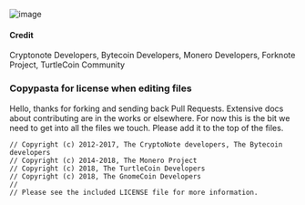 ![image](https://i.imgur.com/mGdRfgS.png)

#### Credit
Cryptonote Developers, Bytecoin Developers, Monero Developers, Forknote Project, TurtleCoin Community

### Copypasta for license when editing files

Hello, thanks for forking and sending back Pull Requests. Extensive docs about contributing are in the works or elsewhere. For now this is the bit we need to get into all the files we touch. Please add it to the top of the files.

```
// Copyright (c) 2012-2017, The CryptoNote developers, The Bytecoin developers
// Copyright (c) 2014-2018, The Monero Project
// Copyright (c) 2018, The TurtleCoin Developers
// Copyright (c) 2018, The GnomeCoin Developers
// 
// Please see the included LICENSE file for more information.
```
